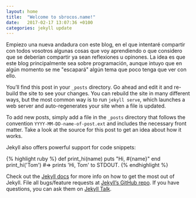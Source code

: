 ```yaml
---
layout: home
title:  "Welcome to sbrocos.name!"
date:   2017-02-17 13:07:36 +0100
categories: jekyll update
---
```


Empiezo una nueva andadura con este blog, en el que intentaré compartir con todos vosotros algunas cosas que voy aprendiendo
o que considero que se deberían compartir ya sean reflexiones u opinones. La idea es que este blog principalmente sea sobre programación, aunque intuyo que en algún momento se me "escapará" algún tema que poco tenga que ver con ello.

You’ll find this post in your `_posts` directory. Go ahead and edit it and re-build the site to see your changes. You can rebuild the site in many different ways, but the most common way is to run `jekyll serve`, which launches a web server and auto-regenerates your site when a file is updated.

To add new posts, simply add a file in the `_posts` directory that follows the convention `YYYY-MM-DD-name-of-post.ext` and includes the necessary front matter. Take a look at the source for this post to get an idea about how it works.

Jekyll also offers powerful support for code snippets:

{% highlight ruby %}
def print_hi(name)
  puts "Hi, #{name}"
end
print_hi('Tom')
#=> prints 'Hi, Tom' to STDOUT.
{% endhighlight %}

Check out the [Jekyll docs][jekyll-docs] for more info on how to get the most out of Jekyll. File all bugs/feature requests at [Jekyll’s GitHub repo][jekyll-gh]. If you have questions, you can ask them on [Jekyll Talk][jekyll-talk].

[jekyll-docs]: https://jekyllrb.com/docs/home
[jekyll-gh]:   https://github.com/jekyll/jekyll
[jekyll-talk]: https://talk.jekyllrb.com/
